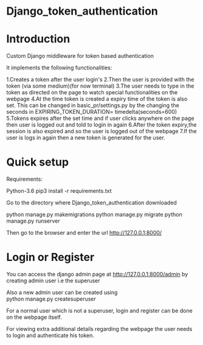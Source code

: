 # Django_token_authentication

# Introduction

Custom Django middleware for token based authentication

It implements the following functionalities:

    
 1.Creates a token after the user login's
 2.Then the user is provided with the token (via some medium)(for now terminal)
 3.The user needs to type in the token as directed on the page to watch special functionalities on the webpage
 4.At the time token is created a expiry time of the token is also set. This can be changed in basic_pr/settings.py by the changing the seconds in
   EXPIRING_TOKEN_DURATION= timedelta(seconds=600)
 5.Tokens expires after the set time and if user clicks anywhere on the page then user is logged out and told to login in again
 6.After the token expiry,the session is also expired and so the user is logged out of the webpage
 7.If the user is logs in again then a new token is generated for the user.
    
# Quick setup
  
  Requirements:
  
  Python-3.6
  pip3 install -r requirements.txt
  
  Go to the directory where Django_token_authentication downloaded
  
  python manage.py makemigrations
  python manage.py migrate
  python manage.py runserver
  
  Then go to the browser and enter the url http://127.0.0.1:8000/
  
# Login or Register

  You can access the django admin page at http://127.0.0.1:8000/admin by creating admin user i.e the superuser
  
  Also a new admin user can be created using  
  python manage.py createsuperuser

  For a normal user which is not a superuser, login and register can be done on the webpage itself.
  
  For viewing extra additional details regarding the webpage the user needs to login and authenticate his token.
  
 
  
  
